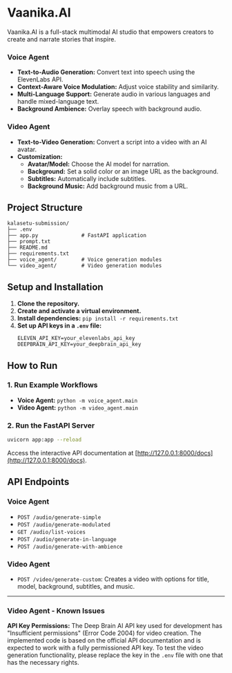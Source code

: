 # Vaanika.AI

Vaanika.AI is a full-stack multimodal AI studio that empowers creators to create and narrate stories that inspire. 

### Voice Agent
- **Text-to-Audio Generation:** Convert text into speech using the ElevenLabs API.
- **Context-Aware Voice Modulation:** Adjust voice stability and similarity.
- **Multi-Language Support:** Generate audio in various languages and handle mixed-language text.
- **Background Ambience:** Overlay speech with background audio.

### Video Agent
- **Text-to-Video Generation:** Convert a script into a video with an AI avatar.
- **Customization:**
    - **Avatar/Model:** Choose the AI model for narration.
    - **Background:** Set a solid color or an image URL as the background.
    - **Subtitles:** Automatically include subtitles.
    - **Background Music:** Add background music from a URL.

## Project Structure
```
kalasetu-submission/
├── .env
├── app.py              # FastAPI application
├── prompt.txt
├── README.md
├── requirements.txt
├── voice_agent/        # Voice generation modules
└── video_agent/        # Video generation modules
```

## Setup and Installation

1.  **Clone the repository.**
2.  **Create and activate a virtual environment.**
3.  **Install dependencies:** `pip install -r requirements.txt`
4.  **Set up API keys in a `.env` file:**
    ```
    ELEVEN_API_KEY=your_elevenlabs_api_key
    DEEPBRAIN_API_KEY=your_deepbrain_api_key
    ```

## How to Run

### 1. Run Example Workflows

- **Voice Agent:** `python -m voice_agent.main`
- **Video Agent:** `python -m video_agent.main`

### 2. Run the FastAPI Server

```bash
uvicorn app:app --reload
```
Access the interactive API documentation at [http://127.0.0.1:8000/docs](http://127.0.0.1:8000/docs).

## API Endpoints

### Voice Agent
- `POST /audio/generate-simple`
- `POST /audio/generate-modulated`
- `GET /audio/list-voices`
- `POST /audio/generate-in-language`
- `POST /audio/generate-with-ambience`

### Video Agent
- `POST /video/generate-custom`: Creates a video with options for title, model, background, subtitles, and music.

---

### Video Agent - Known Issues

**API Key Permissions:** The Deep Brain AI API key used for development has "Insufficient permissions" (Error Code 2004) for video creation. The implemented code is based on the official API documentation and is expected to work with a fully permissioned API key. To test the video generation functionality, please replace the key in the `.env` file with one that has the necessary rights.
